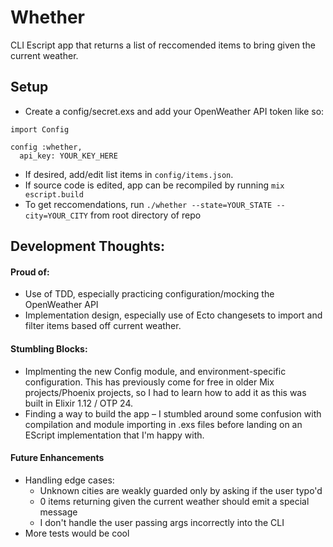 # Whether

CLI Escript app that returns a list of reccomended items to bring given the current weather.

## Setup

- Create a config/secret.exs and add your OpenWeather API token like so:

```
import Config

config :whether,
  api_key: YOUR_KEY_HERE

```

- If desired, add/edit list items in `config/items.json`.
- If source code is edited, app can be recompiled by running `mix escript.build`
- To get reccomendations, run `./whether --state=YOUR_STATE --city=YOUR_CITY` from root directory of repo

## Development Thoughts:

#### Proud of:
- Use of TDD, especially practicing configuration/mocking the OpenWeather API
- Implementation design, especially use of Ecto changesets to import and filter items based off current weather.

#### Stumbling Blocks:
- Implmenting the new Config module, and environment-specific configuration. This has previously come for free in older Mix projects/Phoenix projects, so I had to learn how to add it as this was built in Elixir 1.12 / OTP 24.
- Finding a way to build the app – I stumbled around some confusion with compilation and module importing in .exs files before landing on an EScript implementation that I'm happy with.

#### Future Enhancements
- Handling edge cases:
  - Unknown cities are weakly guarded only by asking if the user typo'd
  - 0 items returning given the current weather should emit a special message
  - I don't handle the user passing args incorrectly into the CLI
- More tests would be cool
